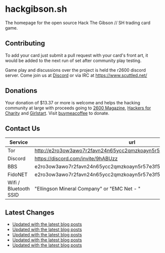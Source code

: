 # hackgibson.sh
The homepage for the open source Hack The Gibson // SH trading card game.


## Contributing

To add your card just submit a pull request with your card's front art, it would be added to the next run of set after community play testing.

Game play and discussions over the project is held the r2600 discord server. Come join us at [Discord](https://discord.com/invite/9hABUzz) or via IRC at https://www.scuttled.net/


## Donations

Your donation of $13.37 or more is welcome and helps the hacking community at large with proceeds going to [2600 Magazine](https://2600.com/), [Hackers for Charity](https://hackersforcharity.org) and [Girlstart](https://girlstart.org).  Visit [buymeacoffee](https://www.buymeacoffee.com/hackgibson.sh) to donate.


## Contact Us

Service | url
-|-
Tor | http://e2ro3ow3awo7r2favn24n65ycc2qmzkoayn5r57e3f56nvjwdcgg32ad.onion
Discord | https://discord.com/invite/9hABUzz
BBS | e2ro3ow3awo7r2favn24n65ycc2qmzkoayn5r57e3f56nvjwdcgg32ad.onion:23
FidoNET | e2ro3ow3awo7r2favn24n65ycc2qmzkoayn5r57e3f56nvjwdcgg32ad.onion:24554
Wifi / Bluetooth SSID | "Ellingson Mineral Company" or "EMC Net - <fidonet address>"

## Latest Changes
<!-- BLOG-POST-LIST:START -->
- [Updated with the latest blog posts](https://github.com/DFW2600/hackgibson.sh/commit/f7149a96e1e5ceec19bedeb9a382925c4477198e)
- [Updated with the latest blog posts](https://github.com/DFW2600/hackgibson.sh/commit/0ddbd38e4f772e7524e21143acac6438d33b8b5d)
- [Updated with the latest blog posts](https://github.com/DFW2600/hackgibson.sh/commit/7c32874984b54ffa7137fb35c3aa29ed4c2caef9)
- [Updated with the latest blog posts](https://github.com/DFW2600/hackgibson.sh/commit/1a834a6d17db5d53f92fcd4d6d8e419bd25bffa6)
- [Updated with the latest blog posts](https://github.com/DFW2600/hackgibson.sh/commit/bf6e36bdb0352df747b133eafe619a443b1ad33a)
<!-- BLOG-POST-LIST:END -->
